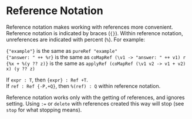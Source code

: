 # Reference Notation

Reference notation makes working with references more convenient.
Reference notation is indicated by braces (`{}`).
Within reference notation, unreferences are indicated with percent (`%`).
For example:

`{"example"}` is the same as `pureRef "example"`  
`{"answer: " ++ %r}` is the same as `coMapRef (\v1 -> "answer: " ++ v1) r`  
`{%x + %(y ?? z)}` is the same as `applyRef (coMapRef (\v1 v2 -> v1 + v2) x) (y ?? z)`

If `expr : T`, then `{expr} : Ref +T`.  
If `ref : Ref {-P,+Q}`, then `%(ref) : Q` within reference notation.

Reference notation works only with the getting of references, and ignores setting.
Using `:=` or `delete` with references created this way will stop (see `stop` for what stopping means).
